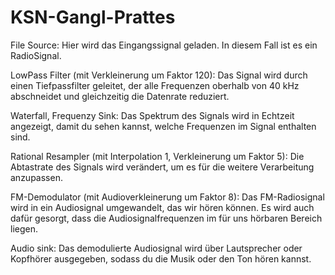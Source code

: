 # KSN-Gangl-Prattes
File Source: Hier wird das Eingangssignal geladen. In diesem Fall ist es ein RadioSignal.

LowPass Filter (mit Verkleinerung um Faktor 120): Das Signal wird durch einen Tiefpassfilter geleitet, der alle Frequenzen oberhalb von 40 kHz abschneidet und gleichzeitig die Datenrate reduziert.

Waterfall, Frequenzy Sink: Das Spektrum des Signals wird in Echtzeit angezeigt, damit du sehen kannst, welche Frequenzen im Signal enthalten sind.

Rational Resampler (mit Interpolation 1, Verkleinerung um Faktor 5): Die Abtastrate des Signals wird verändert, um es für die weitere Verarbeitung anzupassen.

FM-Demodulator (mit Audioverkleinerung um Faktor 8): Das FM-Radiosignal wird in ein Audiosignal umgewandelt, das wir hören können. Es wird auch dafür gesorgt, dass die Audiosignalfrequenzen im für uns hörbaren Bereich liegen.

Audio sink: Das demodulierte Audiosignal wird über Lautsprecher oder Kopfhörer ausgegeben, sodass du die Musik oder den Ton hören kannst.
